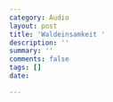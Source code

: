 ```yaml
---
category: Audio
layout: post
title: 'Waldeinsamkeit '
description: ''
summary: ''
comments: false
tags: []
date: 

---
```


